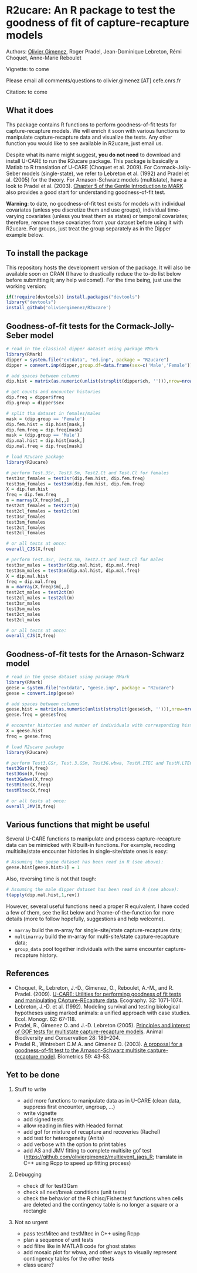 # R2ucare: An R package to test the goodness of fit of capture-recapture models

Authors: [Olivier Gimenez](https://oliviergimenez.wordpress.com/), Roger Pradel, Jean-Dominique Lebreton, Rémi Choquet, Anne-Marie Reboulet

Vignette: to come

Please email all comments/questions to olivier.gimenez [AT] cefe.cnrs.fr

Citation: to come

## What it does

Ths package contains R functions to perform goodness-of-fit tests for capture-recapture models. We will enrich it soon with various functions to manipulate capture-recapture data and visualize the tests. Any other function you would like to see available in R2ucare, just email us.

Despite what its name might suggest, **you do not need** to download and install U-CARE to run the R2ucare package. This package is basically a Matlab to R translation of U-CARE (Choquet et al. 2009). 
For Cormack-Jolly-Seber models (single-state), we refer to Lebreton et al. (1992) and Pradel et al. (2005) for the theory. For Arnason-Schwarz models (multistate), have a look to Pradel et al. (2003). [Chapter 5 of the Gentle Introduction to MARK](http://www.phidot.org/software/mark/docs/book/pdf/chap5.pdf) also provides a good start for understanding goodness-of-fit test. 

**Warning**: to date, no goodness-of-fit test exists for models with individual covariates (unless you discretize them and use groups), individual time-varying covariates (unless you treat them as states) or temporal covariates; therefore, remove these covariates from your dataset before using it with R2ucare. For groups, just treat the group separately as in the Dipper example below. 

## To install the package

This repository hosts the development version of the package. It will also be available soon on CRAN (I have to drastically reduce the to-do list below before submitting it; any help welcome!). For the time being, just use the working version:

```R
if(!require(devtools)) install.packages("devtools")
library("devtools")
install_github('oliviergimenez/R2ucare')
```

## Goodness-of-fit tests for the Cormack-Jolly-Seber model

```R
# read in the classical dipper dataset using package RMark
library(RMark)
dipper = system.file("extdata", "ed.inp", package = "R2ucare")
dipper = convert.inp(dipper,group.df=data.frame(sex=c('Male','Female')))

# add spaces between columns
dip.hist = matrix(as.numeric(unlist(strsplit(dipper$ch, ''))),nrow=nrow(dipper),byrow=T)

# get counts and encounter histories
dip.freq = dipper$freq
dip.group = dipper$sex

# split tha dataset in females/males
mask = (dip.group == 'Female')
dip.fem.hist = dip.hist[mask,]
dip.fem.freq = dip.freq[mask]
mask = (dip.group == 'Male')
dip.mal.hist = dip.hist[mask,]
dip.mal.freq = dip.freq[mask]

# load R2ucare package
library(R2ucare)

# perform Test.3Sr, Test3.Sm, Test2.Ct and Test.Cl for females
test3sr_females = test3sr(dip.fem.hist, dip.fem.freq)
test3sm_females = test3sm(dip.fem.hist, dip.fem.freq)
X = dip.fem.hist
freq = dip.fem.freq
m = marray(X,freq)$m[,,]
test2ct_females = test2ct(m)
test2cl_females = test2cl(m)
test3sr_females
test3sm_females
test2ct_females
test2cl_females

# or all tests at once:
overall_CJS(X,freq)

# perform Test.3Sr, Test3.Sm, Test2.Ct and Test.Cl for males
test3sr_males = test3sr(dip.mal.hist, dip.mal.freq)
test3sm_males = test3sm(dip.mal.hist, dip.mal.freq)
X = dip.mal.hist
freq = dip.mal.freq
m = marray(X,freq)$m[,,]
test2ct_males = test2ct(m)
test2cl_males = test2cl(m)
test3sr_males
test3sm_males
test2ct_males
test2cl_males

# or all tests at once:
overall_CJS(X,freq)

```

## Goodness-of-fit tests for the Arnason-Schwarz model

```R
# read in the geese dataset using package RMark
library(RMark)
geese = system.file("extdata", "geese.inp", package = "R2ucare")
geese = convert.inp(geese)

# add spaces between columns
geese.hist = matrix(as.numeric(unlist(strsplit(geese$ch, ''))),nrow=nrow(geese),byrow=T)
geese.freq = geese$freq

# encounter histories and number of individuals with corresponding histories
X = geese.hist
freq = geese.freq

# load R2ucare package
library(R2ucare)

# perform Test3.GSr, Test.3.GSm, Test3G.wbwa, TestM.ITEC and TestM.LTEC
test3Gsr(X,freq)
test3Gsm(X,freq)
test3Gwbwa(X,freq)
testMitec(X,freq)
testMltec(X,freq)

# or all tests at once:
overall_JMV(X,freq)
```

## Various functions that might be useful

Several U-CARE functions to manipulate and process capture-recapture data can be mimicked with R built-in functions. For example, recoding multisite/state encounter histories in single-site/state ones is easy:
```R
# Assuming the geese dataset has been read in R (see above):
geese.hist[geese.hist>1] = 1
```
Also, reversing time is not that tough:
```R
# Assuming the male dipper dataset has been read in R (see above):
t(apply(dip.mal.hist,1,rev))
```

However, several useful functions need a proper R equivalent. I have coded a few of them, see the list below and ?name-of-the-function for more details (more to follow hopefully, suggestions and help welcome). 

* `marray` build the m-array for single-site/state capture-recapture data;
* `multimarray` build the m-array for multi-site/state capture-recapture data;
* `group_data` pool together individuals with the same encounter capture-recapture history.

## References 

* Choquet, R., Lebreton, J.-D., Gimenez, O., Reboulet, A.-M., and R. Pradel. (2009). [U-CARE: Utilities for performing goodness of fit tests and manipulating CApture-REcapture data](https://dl.dropboxusercontent.com/u/23160641/my-pubs/Choquetetal2009UCARE.pdf). Ecography. 32: 1071-1074.
* Lebreton, J.-D. et al. (1992). Modeling survival and testing biological hypotheses using marked animals: a unified approach with case studies. Ecol. Monogr. 62: 67-118.
* Pradel, R., Gimenez O. and J.-D. Lebreton (2005). [Principles and interest of GOF tests for multistate capture-recapture models](https://dl.dropboxusercontent.com/u/23160641/my-pubs/Pradeletal2005ABC.pdf). Animal Biodiversity and Conservation 28: 189–204.
* Pradel R., Wintrebert C.M.A. and Gimenez O. (2003). [A proposal for a goodness-of-fit test to the Arnason-Schwarz multisite capture-recapture model](https://dl.dropboxusercontent.com/u/23160641/my-pubs/Pradeletal2003Biometrics.pdf). Biometrics 59: 43-53.

## Yet to be done

1. Stuff to write
    + add more functions to manipulate data as in U-CARE (clean data, suppress first encounter, ungroup, ...)
    + write vignette 
    + add signed tests
    + allow reading in files with Headed format
    + add gof for mixture of recapture and recoveries (Rachel)
    + add test for heterogeneity (Anita)
    + add verbose with the option to print tables
    + add AS and JMV fitting to complete multisite gof test (https://github.com/oliviergimenez/multievent_jags_R; translate in C++ using Rcpp to speed up fitting process)

2. Debugging
    + check df for test3Gsm
    + check all next/break conditions (unit tests)
    + check the behavior of the R chisq/Fisher.test functions when cells are deleted and the contingency table is no longer a square or a rectangle
    
3. Not so urgent
    + pass testMitec and testMltec in C++ using Rcpp
    + plan a sequence of unit tests
    + add filtre like in MATLAB code for ghost states
    + add mosaic plot for wbwa, and other ways to visually represent contingency tables for the other tests
    + class ucare?

